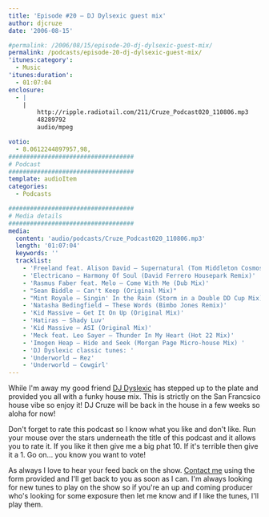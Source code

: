 ```yaml
---
title: 'Episode #20 – DJ Dylsexic guest mix'
author: djcruze
date: '2006-08-15'

#permalink: /2006/08/15/episode-20-dj-dylsexic-guest-mix/
permalink: /podcasts/episode-20-dj-dylsexic-guest-mix/
'itunes:category':
  - Music
'itunes:duration':
  - 01:07:04
enclosure:
  - |
    |
        http://ripple.radiotail.com/211/Cruze_Podcast020_110806.mp3
        48289792
        audio/mpeg

votio:
  - 8.0612244897957,98,
###################################
# Podcast
###################################
template: audioItem
categories:
  - Podcasts

###################################
# Media details
###################################
media:
  content: 'audio/podcasts/Cruze_Podcast020_110806.mp3'
  length: '01:07:04'
  keywords: ''
  tracklist:
    - 'Freeland feat. Alison David – Supernatural (Tom Middleton Cosmos Mix)'
    - 'Electricano – Harmony Of Soul (David Ferrero Housepark Remix)'
    - 'Rasmus Faber feat. Melo – Come With Me (Dub Mix)'
    - "Sean Biddle – Can't Keep (Original Mix)"
    - "Mint Royale – Singin' In the Rain (Storm in a Double DD Cup Mix)"
    - 'Natasha Bedingfield – These Words (Bimbo Jones Remix)'
    - 'Kid Massive – Get It On Up (Original Mix)'
    - 'Hatiras – Shady Luv'
    - 'Kid Massive – ASI (Original Mix)'
    - 'Meck feat. Leo Sayer – Thunder In My Heart (Hot 22 Mix)'
    - 'Imogen Heap – Hide and Seek (Morgan Page Micro-house Mix) '
    - 'DJ Dyslexic classic tunes: '
    - 'Underworld – Rez'
    - 'Underworld – Cowgirl'
---
```


While I'm away my good friend [DJ Dyslexic][1] has stepped up to the plate and provided you all with a funky house mix. This is strictly on the San Francsico house vibe so enjoy it! DJ Cruze will be back in the house in a few weeks so aloha for now!

Don't forget to rate this podcast so I know what you like and don't like. Run your mouse over the stars underneath the title of this podcast and it allows you to rate it. If you like it then give me a big phat 10. If it's terrible then give it a 1. Go on... you know you want to vote!

As always I love to hear your feed back on the show. [Contact me][2] using the form provided and I'll get back to you as soon as I can. I'm always looking for new tunes to play on the show so if you're an up and coming producer who's looking for some exposure then let me know and if I like the tunes, I'll play them.

[1]: http://www.djdyslexic.com/
[2]: http://www.djcruze.co.uk/cms/contact/
